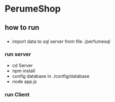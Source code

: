 # PerumeShop
## how to run
###
 - import data to sql server from file ./perfumesql
### run server
 - cd Server
 - npm install
 - config database in ./config/database
 - node app.js
### run Client
